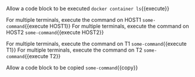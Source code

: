 Allow a code block to be executed `docker container ls`{{execute}}

For multiple terminals, execute the command on HOST1 `some-command`{{execute HOST1}}
For multiple terminals, execute the command on HOST2 `some-command`{{execute HOST2}}

For multiple terminals, execute the command on T1 `some-command`{{execute T1}}
For multiple terminals, execute the command on T2 `some-command`{{execute T2}}

Allow a code block to be copied `some-command`{{copy}}
